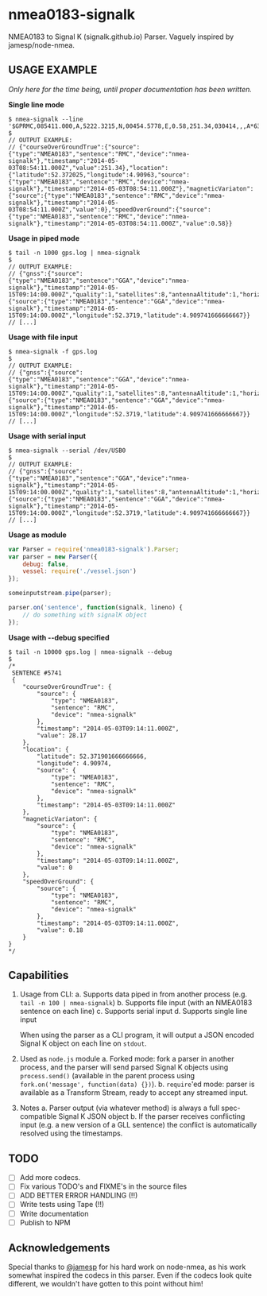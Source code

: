 nmea0183-signalk
================

NMEA0183 to Signal K (signalk.github.io) Parser. Vaguely inspired by jamesp/node-nmea.


USAGE EXAMPLE
-------------

*Only here for the time being, until proper documentation has been written.*


**Single line mode**

```
$ nmea-signalk --line '$GPRMC,085411.000,A,5222.3215,N,00454.5778,E,0.58,251.34,030414,,,A*63'
$
// OUTPUT EXAMPLE:
// {"courseOverGroundTrue":{"source":{"type":"NMEA0183","sentence":"RMC","device":"nmea-signalk"},"timestamp":"2014-05-03T08:54:11.000Z","value":251.34},"location":{"latitude":52.372025,"longitude":4.90963,"source":{"type":"NMEA0183","sentence":"RMC","device":"nmea-signalk"},"timestamp":"2014-05-03T08:54:11.000Z"},"magneticVariaton":{"source":{"type":"NMEA0183","sentence":"RMC","device":"nmea-signalk"},"timestamp":"2014-05-03T08:54:11.000Z","value":0},"speedOverGround":{"source":{"type":"NMEA0183","sentence":"RMC","device":"nmea-signalk"},"timestamp":"2014-05-03T08:54:11.000Z","value":0.58}}
```


**Usage in piped mode**

```
$ tail -n 1000 gps.log | nmea-signalk
$
// OUTPUT EXAMPLE:
// {"gnss":{"source":{"type":"NMEA0183","sentence":"GGA","device":"nmea-signalk"},"timestamp":"2014-05-15T09:14:00.000Z","quality":1,"satellites":8,"antennaAltitude":1,"horizontalDilution":0,"geoidalSeparation":47,"differentialAge":0,"differentialReference":0},"position":{"source":{"type":"NMEA0183","sentence":"GGA","device":"nmea-signalk"},"timestamp":"2014-05-15T09:14:00.000Z","longitude":52.3719,"latitude":4.909741666666667}}
// [...]
```


**Usage with file input**

```
$ nmea-signalk -f gps.log
$
// OUTPUT EXAMPLE:
// {"gnss":{"source":{"type":"NMEA0183","sentence":"GGA","device":"nmea-signalk"},"timestamp":"2014-05-15T09:14:00.000Z","quality":1,"satellites":8,"antennaAltitude":1,"horizontalDilution":0,"geoidalSeparation":47,"differentialAge":0,"differentialReference":0},"position":{"source":{"type":"NMEA0183","sentence":"GGA","device":"nmea-signalk"},"timestamp":"2014-05-15T09:14:00.000Z","longitude":52.3719,"latitude":4.909741666666667}}
// [...]
```


**Usage with serial input**

```
$ nmea-signalk --serial /dev/USB0
$
// OUTPUT EXAMPLE:
// {"gnss":{"source":{"type":"NMEA0183","sentence":"GGA","device":"nmea-signalk"},"timestamp":"2014-05-15T09:14:00.000Z","quality":1,"satellites":8,"antennaAltitude":1,"horizontalDilution":0,"geoidalSeparation":47,"differentialAge":0,"differentialReference":0},"position":{"source":{"type":"NMEA0183","sentence":"GGA","device":"nmea-signalk"},"timestamp":"2014-05-15T09:14:00.000Z","longitude":52.3719,"latitude":4.909741666666667}}
// [...]
```


**Usage as module**

```javascript
var Parser = require('nmea0183-signalk').Parser;
var parser = new Parser({ 
	debug: false, 
	vessel: require('./vessel.json') 
});

someinputstream.pipe(parser);

parser.on('sentence', function(signalk, lineno) {
	// do something with signalK object
}); 
```


**Usage with --debug specified**

```
$ tail -n 10000 gps.log | nmea-signalk --debug
$
/*
 SENTENCE #5741
 {
    "courseOverGroundTrue": {
        "source": {
            "type": "NMEA0183",
            "sentence": "RMC",
            "device": "nmea-signalk"
        },
        "timestamp": "2014-05-03T09:14:11.000Z",
        "value": 28.17
    },
    "location": {
        "latitude": 52.371901666666666,
        "longitude": 4.90974,
        "source": {
            "type": "NMEA0183",
            "sentence": "RMC",
            "device": "nmea-signalk"
        },
        "timestamp": "2014-05-03T09:14:11.000Z"
    },
    "magneticVariaton": {
        "source": {
            "type": "NMEA0183",
            "sentence": "RMC",
            "device": "nmea-signalk"
        },
        "timestamp": "2014-05-03T09:14:11.000Z",
        "value": 0
    },
    "speedOverGround": {
        "source": {
            "type": "NMEA0183",
            "sentence": "RMC",
            "device": "nmea-signalk"
        },
        "timestamp": "2014-05-03T09:14:11.000Z",
        "value": 0.18
    }
}
*/
```

Capabilities
------------

1. Usage from CLI:
	a. Supports data piped in from another process (e.g. `tail -n 100 | nmea-signalk`)
	b. Supports file input (with an NMEA0183 sentence on each line)
	c. Supports serial input
	d. Supports single line input

	When using the parser as a CLI program, it will output a JSON encoded Signal K object on each line on `stdout`.

2. Used as `node.js` module
	a. Forked mode: fork a parser in another process, and the parser will send parsed Signal K objects using `process.send()` (available in the parent process using `fork.on('message', function(data) {})`).
	b. `require`'ed mode: parser is available as a Transform Stream, ready to accept any streamed input. 

3. Notes
	a. Parser output (via whatever method) is always a full spec-compatible Signal K JSON object
	b. If the parser receives conflicting input (e.g. a new version of a GLL sentence) the conflict is automatically resolved using the timestamps.


TODO
----
- [ ] Add more codecs.
- [ ] Fix various TODO's and FIXME's in the source files
- [ ] ADD BETTER ERROR HANDLING (!!)
- [ ] Write tests using Tape (!!)
- [ ] Write documentation
- [ ] Publish to NPM

Acknowledgements 
---------------

Special thanks to [@jamesp](https://github.com/jamesp) for his hard work on node-nmea, as his work somewhat inspired the codecs in this parser. Even if the codecs look quite different, we wouldn't have gotten to this point without him!